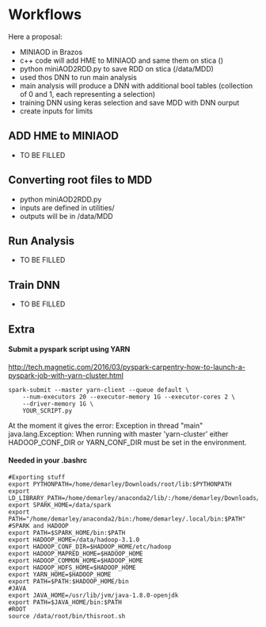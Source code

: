 #  Workflows
Here a proposal:
-  MINIAOD in Brazos
-  c++ code will add HME to MINIAOD and same them on stica ()
-  python miniAOD2RDD.py to save RDD on stica (/data/MDD)
-  used thos DNN to run main analysis
-  main analysis will produce a DNN with additional bool tables (collection of 0 and 1, each representing a selection)
-  training DNN using keras selection and save MDD with DNN ourput
-  create inputs for limits

## ADD HME to MINIAOD
-  TO BE FILLED

## Converting root files to MDD
- python miniAOD2RDD.py
- inputs are defined in utilities/
- outputs will be in /data/MDD

## Run Analysis
- TO BE FILLED

## Train DNN
- TO BE FILLED

## Extra
#### Submit a pyspark script using YARN
http://tech.magnetic.com/2016/03/pyspark-carpentry-how-to-launch-a-pyspark-job-with-yarn-cluster.html
```
spark-submit --master yarn-client --queue default \
    --num-executors 20 --executor-memory 1G --executor-cores 2 \
    --driver-memory 1G \
    YOUR_SCRIPT.py
```
At the moment it gives the error:
Exception in thread "main" java.lang.Exception: When running with master 'yarn-cluster' either HADOOP_CONF_DIR or YARN_CONF_DIR must be set in the environment.

#### Needed in your .bashrc
```
#Exporting stuff
export PYTHONPATH=/home/demarley/Downloads/root/lib:$PYTHONPATH
export LD_LIBRARY_PATH=/home/demarley/anaconda2/lib/:/home/demarley/Downloads/root/lib:$LD_LIBRARY_PATH
export SPARK_HOME=/data/spark
export PATH="/home/demarley/anaconda2/bin:/home/demarley/.local/bin:$PATH"
#SPARK and HADOOP
export PATH=$SPARK_HOME/bin:$PATH
export HADOOP_HOME=/data/hadoop-3.1.0
export HADOOP_CONF_DIR=$HADOOP_HOME/etc/hadoop
export HADOOP_MAPRED_HOME=$HADOOP_HOME
export HADOOP_COMMON_HOME=$HADOOP_HOME
export HADOOP_HDFS_HOME=$HADOOP_HOME
export YARN_HOME=$HADOOP_HOME
export PATH=$PATH:$HADOOP_HOME/bin
#JAVA
export JAVA_HOME=/usr/lib/jvm/java-1.8.0-openjdk
export PATH=$JAVA_HOME/bin:$PATH
#ROOT
source /data/root/bin/thisroot.sh
```

